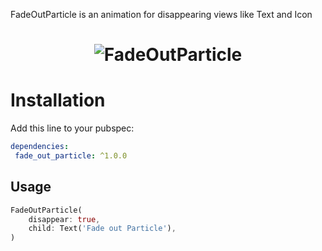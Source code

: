 FadeOutParticle is an animation for disappearing views like Text and Icon
<h1 align="center">
<img src="https://raw.githubusercontent.com/hoomanmmd/fade_out_particle/main/preview.gif" alt="FadeOutParticle" />
</h1>

# Installation
Add this line to your pubspec:
```yaml  
dependencies:  
 fade_out_particle: ^1.0.0
```  

## Usage
```dart
FadeOutParticle(
    disappear: true,
    child: Text('Fade out Particle'),
)
```


